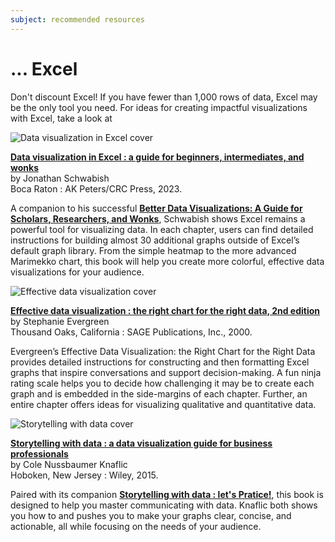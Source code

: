 ```yaml
---
subject: recommended resources
---
```


# ... Excel
Don't discount Excel! If you have fewer than 1,000 rows of data, Excel may be the only tool you need. For ideas for creating impactful visualizations with Excel, take a look at 

![Data visualization in Excel cover](/Cover_Schwabish_Excel_small.jpg)

__[Data visualization in Excel : a guide for beginners, intermediates, and wonks](https://library.ohio-state.edu.proxy.lib.ohio-state.edu/record=b10753110~S7)__   
by Jonathan Schwabish  
Boca Raton : AK Peters/CRC Press, 2023.  

A companion to his successful __[Better Data Visualizations: A Guide for Scholars, Researchers, and Wonks](https://library.ohio-state.edu/record=b9320203~S7)__, Schwabish shows Excel remains a powerful tool for visualizing data. In each chapter, users can find detailed instructions for building almost 30 additional graphs outside of Excel’s default graph library. From the simple heatmap to the more advanced Marimekko chart, this book will help you create more colorful, effective data visualizations for your audience.  

![Effective data visualization cover](/Cover_Evergreen_EffectiveDataVisualization2_small.jpg)

__[Effective data visualization : the right chart for the right data, 2nd edition](https://library-ohio-state-edu.proxy.lib.ohio-state.edu/record=b10327021~S7)__  
by Stephanie Evergreen  
Thousand Oaks, California : SAGE Publications, Inc., 2000.  

Evergreen’s Effective Data Visualization: the Right Chart for the Right Data provides detailed instructions for constructing and then formatting Excel graphs that inspire conversations and support decision-making. A fun ninja rating scale helps you to decide how challenging it may be to create each graph and is embedded in the side-margins of each chapter. Further, an entire chapter offers ideas for visualizing qualitative and quantitative data.  

![Storytelling with data cover](/Cover_Knaflic_StorytellingWithData_small.png)

__[Storytelling with data : a data visualization guide for business professionals](https://library-ohio-state-edu.proxy.lib.ohio-state.edu/record=b7965478~S7)__   
by Cole Nussbaumer Knaflic  
Hoboken, New Jersey : Wiley, 2015.  

Paired with its companion __[Storytelling with data : let's Pratice!](https://library.ohio-state.edu/record=b8828605~S7)__, this book is designed to help you master communicating with data. Knaflic both shows you how to and pushes you to make your graphs clear, concise, and actionable, all while focusing on the needs of your audience.

